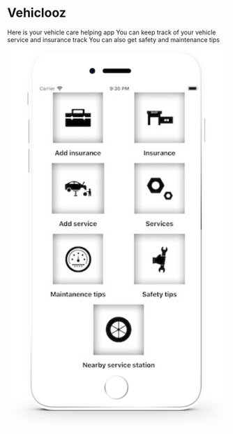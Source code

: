 # Vehiclooz
Here is your vehicle care helping app 
You can keep track of your vehicle service and insurance track
You can also get safety and maintenance tips


![image](https://github.com/hanxi259/Vehiclooz/blob/master/content/iphonex-2.png)
